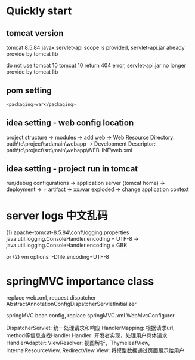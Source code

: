 # Quickly start



## tomcat version
tomcat 8.5.84
javax.servlet-api scope is provided, servlet-api.jar already provide by tomcat lib

do not use tomcat 10
tomcat 10 return 404 error, servlet-api.jar no longer provide by tomcat lib

## pom setting

`<packaging>war</packaging>`



## idea setting - web config location
project structure -> modules -> add web
-> Web Resource Directory: path\to\project\src\main\webapp
-> Development Descriptor: path\to\project\src\main\webapp\WEB-INF\web.xml

## idea setting - project run in tomcat
run/debug configurations -> application server (tomcat home) -> deployment -> + artifact -> xx:war exploded -> change application context



# server logs 中文乱码

(1)
apache-tomcat-8.5.84\conf\logging.properties
java.util.logging.ConsoleHandler.encoding = UTF-8
->
java.util.logging.ConsoleHandler.encoding = GBK

or (2)
vm options: -Dfile.encoding=UTF-8




# springMVC importance class
replace web.xml, request dispatcher
AbstractAnnotationConfigDispatcherServletInitializer

springMVC bean config, replace springMVC.xml
WebMvcConfigurer


DispatcherServlet: 统一处理请求和响应
HandlerMapping: 根据请求url, method等信息查找Handler
Handler: 开发者实现，处理用户具体请求
HandlerAdapter: 
ViewResolver: 视图解析，ThymeleafView, InternalResourceView, RedirectView
View: 将模型数据通过页面展示给用户

